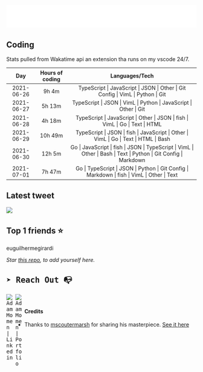 
![test image size](/assets/welcome_message.gif)

## Coding
Stats pulled from Wakatime api an extension tha runs on my vscode 24/7.

|Day|Hours of coding|Languages/Tech|
|:-:|:-:|:-:|
|2021-06-26|9h 4m|TypeScript &#124; JavaScript &#124; JSON &#124; Other &#124; Git Config &#124; VimL &#124; Python &#124; Git|
|2021-06-27|5h 13m|TypeScript &#124; JSON &#124; VimL &#124; Python &#124; JavaScript &#124; Other &#124; Git|
|2021-06-28|4h 18m|TypeScript &#124; JavaScript &#124; Other &#124; JSON &#124; fish &#124; VimL &#124; Go &#124; Text &#124; HTML|
|2021-06-29|10h 49m|TypeScript &#124; JSON &#124; fish &#124; JavaScript &#124; Other &#124; VimL &#124; Go &#124; Text &#124; HTML &#124; Bash|
|2021-06-30|12h 5m|Go &#124; JavaScript &#124; fish &#124; JSON &#124; TypeScript &#124; VimL &#124; Other &#124; Bash &#124; Text &#124; Python &#124; Git Config &#124; Markdown|
|2021-07-01|7h 47m|Go &#124; TypeScript &#124; JSON &#124; Python &#124; Git Config &#124; Markdown &#124; fish &#124; VimL &#124; Other &#124; Text|

## Latest tweet
[<img src="<tweet-image-url>" width="400">](<tweet-url>)

## Top 1 friends ⭐️
euguilhermegirardi

*Star [this repo](https://github.com/AdamMomen/AdamMomen), to add yourself here.*


<samp>

## ➤ Reach Out :mailbox_with_no_mail:

>
  <a href="https://www.linkedin.com/in/adam-momen-99596275/">
     <img align="left" alt="Adam Momen | Linkedin" width="24px" src="./assets/Linkedin.svg" />
   </a>

   <a href="https://adammomen.com/">
     <img align="left" alt="Adam Momen | Portfolio" width="24px" src="./assets/web.svg" />
   </a>

</samp>

<br>

#### Credits
* Thanks to [mscoutermarsh](https://github.com/mscoutermarsh) for sharing his masterpiece. [See it here](https://github.com/mscoutermarsh/mscoutermarsh)